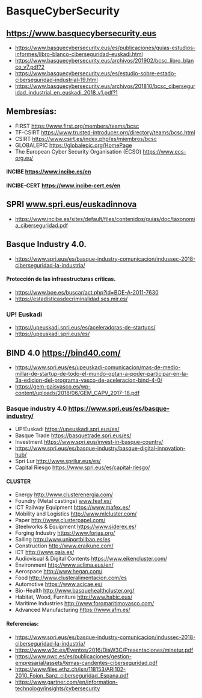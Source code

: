 # BasqueCyberSecurity
## https://www.basquecybersecurity.eus

* https://www.basquecybersecurity.eus/es/publicaciones/guias-estudios-informes/libro-blanco-ciberseguridad-euskadi.html 
* https://www.basquecybersecurity.eus/archivos/201902/bcsc_libro_blanco_v7.pdf?2 
* https://www.basquecybersecurity.eus/es/estudio-sobre-estado-ciberseguridad-industrial-19.html 
* https://www.basquecybersecurity.eus/archivos/201810/bcsc_ciberseguridad_industrial_en_euskadi_2018_v1.pdf?1 

## Membresías:
* FIRST https://www.first.org/members/teams/bcsc 
* TF-CSIRT https://www.trusted-introducer.org/directory/teams/bcsc.html 
* CSIRT https://www.csirt.es/index.php/es/miembros/bcsc 
* GLOBALEPIC https://globalepic.org/HomePage 
* The European Cyber Security Organisation (ECSO) https://www.ecs-org.eu/ 

#### INCIBE https://www.incibe.es/en 
#### INCIBE-CERT https://www.incibe-cert.es/en 

## SPRI www.spri.eus/euskadinnova 
* https://www.incibe.es/sites/default/files/contenidos/guias/doc/taxonomia_ciberseguridad.pdf 

## Basque Industry 4.0. 
* https://www.spri.eus/es/basque-industry-comunicacion/indussec-2018-ciberseguridad-la-industria/ 

#### Protección de las infraestructuras críticas. 
* https://www.boe.es/buscar/act.php?id=BOE-A-2011-7630 
* https://estadisticasdecriminalidad.ses.mir.es/ 

### UP! Euskadi 
* https://upeuskadi.spri.eus/es/aceleradoras-de-startups/ 
* https://upeuskadi.spri.eus/es/ 

## BIND 4.0 https://bind40.com/ 
* https://www.spri.eus/es/upeuskadi-comunicacion/mas-de-medio-millar-de-startup-de-todo-el-mundo-optan-a-poder-participar-en-la-3a-edicion-del-programa-vasco-de-aceleracion-bind-4-0/ 
* https://gem-paisvasco.es/wp-content/uploads/2018/06/GEM_CAPV_2017-18.pdf 

### Basque industry 4.0 https://www.spri.eus/es/basque-industry/ 
* UP!Euskadi https://upeuskadi.spri.eus/es/ 
* Basque Trade https://basquetrade.spri.eus/es/ 
* Investment https://www.spri.eus/invest-in-basque-country/ 
* https://www.spri.eus/es/basque-industry/basque-digital-innovation-hub/ 
* Spri Lur http://www.sprilur.eus/es/ 
* Capital Riesgo https://www.spri.eus/es/capital-riesgo/ 

#### CLUSTER
* Energy http://www.clusterenergia.com/ 
* Foundry (Metal castings) www.feaf.es/ 
* ICT Railway Equipment https://www.mafex.es/ 
* Mobility and Logistics http://www.mlcluster.com/ 
* Paper http://www.clusterpapel.com/ 
* Steelworks & Equipment https://www.siderex.es/ 
* Forging Industry https://www.forjas.org/ 
* Sailing http://www.uniportbilbao.es/es 
* Construction http://www.eraikune.com/ 
* ICT http://www.gaia.es/ 
* Audiovisual & Digital Contents https://www.eikencluster.com/ 
* Environment http://www.aclima.eus/en/
* Aerospace http://www.hegan.com/
* Food http://www.clusteralimentacion.com/es
* Automotive https://www.acicae.es/
* Bio-Health http://www.basquehealthcluster.org/
* Habitat, Wood, Furniture http://www.habic.eus/
* Maritime Industries http://www.foromaritimovasco.com/
* Advanced Manufacturing https://www.afm.es/



#### Referencias:
* https://www.spri.eus/es/basque-industry-comunicacion/indussec-2018-ciberseguridad-la-industria/ 
* https://www.w3c.es/Eventos/2016/DiaW3C/Presentaciones/minetur.pdf 
* https://www.pwc.es/es/publicaciones/gestion-empresarial/assets/temas-candentes-ciberseguridad.pdf 
* https://www.files.ethz.ch/isn/118153/ARI102-2010_Fojon_Sanz_ciberseguridad_Espana.pdf 
* https://www.gartner.com/en/information-technology/insights/cybersecurity 
